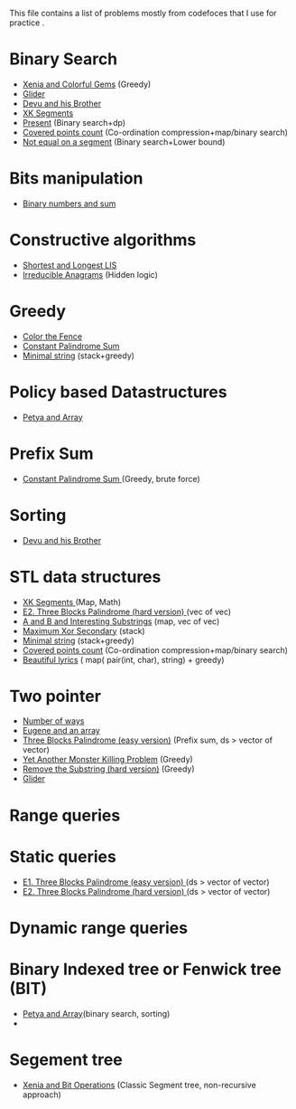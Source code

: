 <p> This file contains a list of problems mostly from codefoces that I use for practice . </p>

<h1>Binary Search</h1>
<ul>
  <li><a href = "https://codeforces.com/contest/1336/problem/B">Xenia and Colorful Gems</a> (Greedy)</li> 
  <li><a href = "https://codeforces.com/problemset/problem/1041/D">Glider</a></li>
  <li><a href = "https://codeforces.com/problemset/problem/439/D">Devu and his Brother</a></li>
  <li><a href = "https://codeforces.com/problemset/problem/895/B">XK Segments </a></li>
  <li><a href = "https://codeforces.com/problemset/problem/460/C">Present</a> (Binary search+dp)</li>
  <li><a href = "https://codeforces.com/problemset/problem/1000/C">Covered points count</a> (Co-ordination compression+map/binary search)</li>
  <li><a href = "https://codeforces.com/problemset/problem/622/C?f0a28=1">Not equal on a segment</a> (Binary search+Lower bound)</li>
</ul>

<h1>Bits manipulation</h1>
<ul>
  <li> <a href = "https://codeforces.com/problemset/problem/1066/E">Binary numbers and sum </a></li>
</ul>


<h1>Constructive algorithms</h1>
<ul>
    <li><a href = "https://codeforces.com/problemset/problem/1304/D">Shortest and Longest LIS</a></li>
    <li><a href = "https://codeforces.com/problemset/problem/1290/B">Irreducible Anagrams</a> (Hidden logic)</li>
</ul>

<h1>Greedy</h1>
<ul><li><a href = "https://codeforces.com/contest/349/problem/B">Color the Fence</a></li> 
<li><a href = "https://codeforces.com/problemset/problem/1343/D">Constant Palindrome Sum</a></li>
  <li><a href = "https://codeforces.com/contest/797/problem/C">Minimal string</a> (stack+greedy)</li>
</ul>

<h1> Policy based Datastructures</h1>
<ul>
    <li><a href = "https://codeforces.com/problemset/problem/1042/D">Petya and Array</a> </li>
</ul>

<h1>Prefix Sum</h1>
<ul><li><a href = "https://codeforces.com/problemset/problem/1343/D">Constant Palindrome Sum </a>(Greedy, brute force)</li> </ul>

<h1>Sorting</h1>
<ul>
<li><a href = "https://codeforces.com/problemset/problem/439/D">Devu and his Brother</a></li>
</ul>

<h1>STL data structures</h1>
<ul>
  <li><a href = "https://codeforces.com/problemset/problem/895/B">XK Segments </a>(Map, Math)</li>
  <li><a href = "https://codeforces.com/problemset/problem/1335/E2">E2. Three Blocks Palindrome (hard version) </a>(vec of vec)</li> 
  <li><a href = "https://codeforces.com/problemset/problem/519/D">A and B and Interesting Substrings</a> (map, vec of vec)</li>
  <li><a href = "https://codeforces.com/problemset/problem/280/B">Maximum Xor Secondary</a> (stack)</li>
  <li><a href = "https://codeforces.com/contest/797/problem/C">Minimal string</a> (stack+greedy)</li>
  <li><a href = "https://codeforces.com/problemset/problem/1000/C">Covered points count</a> (Co-ordination compression+map/binary search)</li>
  <li><a href = "https://codeforces.com/problemset/problem/1182/C">Beautiful lyrics</a> ( map( pair(int, char), string) + greedy)</li>
</ul>



<h1>Two pointer</h1>
  <ul><li><a href = "https://codeforces.com/problemset/problem/466/C">Number of ways</a></li>
  <li><a href = "https://codeforces.com/contest/1333/problem/C">Eugene and an array</a></li> 
<li><a href = "https://codeforces.com/contest/1335/problem/E1">Three Blocks Palindrome (easy version)</a> (Prefix sum, ds > vector of vector)</li>
  <li><a href = "https://codeforces.com/contest/1257/problem/D">Yet Another Monster Killing Problem</a> (Greedy)</li>
  <li><a href = "https://codeforces.com/problemset/problem/1203/D2">Remove the Substring (hard version)</a> (Greedy)</li>
  <li><a href = "https://codeforces.com/problemset/problem/1041/D">Glider</a></li>

</ul>
  
<h1>Range queries </h1>

<h1> Static queries</h1>
<ul>
  <li><a href = "https://codeforces.com/problemset/problem/1335/E1">E1. Three Blocks Palindrome (easy version) </a>(ds > vector of vector)</li>
  <li><a href = "https://codeforces.com/problemset/problem/1335/E2">E2. Three Blocks Palindrome (hard version) </a>(ds > vector of vector)</li>
</ul>

<h1> Dynamic range queries </h1>
<h1> Binary Indexed tree or Fenwick tree (BIT) </h1>
<ul>
  <li><a href = "https://codeforces.com/problemset/problem/1042/D">Petya and Array</a>(binary search, sorting)</li>
  <li><a href = ""> </a></li>
</ul>

<h1>Segement tree</h1>
<ul><li><a href = "https://codeforces.com/problemset/problem/339/D">Xenia and Bit Operations</a> (Classic Segment tree, non-recursive approach)</li> </ul>
